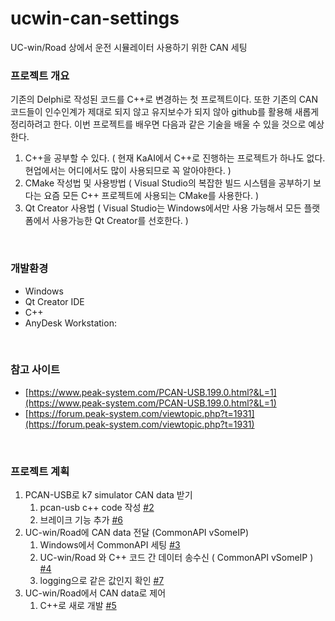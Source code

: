 # ucwin-can-settings
UC-win/Road 상에서 운전 시뮬레이터 사용하기 위한 CAN 세팅

### 프로젝트 개요
기존의 Delphi로 작성된 코드를 C++로 변경하는 첫 프로젝트이다. 또한 기존의 CAN 코드들이 인수인계가 제대로 되지 않고 유지보수가 되지 않아 github를 활용해 새롭게 정리하려고 한다. 이번 프로젝트를 배우면 다음과 같은 기술을 배울 수 있을 것으로 예상한다.

1. C++을 공부할 수 있다. ( 현재 KaAI에서 C++로 진행하는 프로젝트가 하나도 없다. 현업에서는 어디에서도 많이 사용되므로 꼭 알아야한다. )
2. CMake 작성법 및 사용방법 ( Visual Studio의 복잡한 빌드 시스템을 공부하기 보다는 요즘 모든 C++ 프로젝트에 사용되는 CMake를 사용한다. )
3. Qt Creator 사용법 ( Visual Studio는 Windows에서만 사용 가능해서 모든 플랫폼에서 사용가능한 Qt Creator를 선호한다. )

<br>

### 개발환경
- Windows
- Qt Creator IDE
- C++
- AnyDesk Workstation:

<br>

### 참고 사이트
- [https://www.peak-system.com/PCAN-USB.199.0.html?&L=1](https://www.peak-system.com/PCAN-USB.199.0.html?&L=1)
- [https://forum.peak-system.com/viewtopic.php?t=1931](https://forum.peak-system.com/viewtopic.php?t=1931)

<br>

### 프로젝트 계획
1. PCAN-USB로 k7 simulator CAN data 받기
    1. pcan-usb c++ code 작성 [#2](../../issues/2)
    2. 브레이크 기능 추가 [#6](../../issues/6)
2. UC-win/Road에 CAN data 전달 (CommonAPI vSomeIP) 
    1. Windows에서 CommonAPI 세팅 [#3](../../issues/3)
    2. UC-win/Road 와 C++ 코드 간 데이터 송수신 ( CommonAPI vSomeIP ) [#4](../../issues/4)
    3. logging으로 같은 값인지 확인 [#7](../../issues/7)
3. UC-win/Road에서 CAN data로 제어 
    1. C++로 새로 개발 [#5](../../issues/5)
